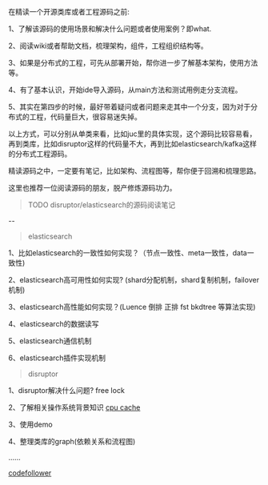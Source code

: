 在精读一个开源类库或者工程源码之前:

1、了解该源码的使用场景和解决什么问题或者使用案例？即what.

2、阅读wiki或者帮助文档，梳理架构，组件，工程组织结构等。

3、如果是分布式的工程，可先从部署开始，帮你进一步了解基本架构，使用方法等。

4、有了基本认识，开始ide导入源码，从main方法和测试用例走分支流程。

5、其实在第四步的时候，最好带着疑问或者问题来走其中一个分支，因为对于分布式的工程，代码量巨大，很容易迷失掉。

以上方式，可以分别从单类来看，比如juc里的具体实现，这个源码比较容易看，再到类库，比如disruptor这样的代码量不大，再到比如elasticsearch/kafka这样的分布式工程源码。

精读源码之中，一定要有笔记，比如架构、流程图等，帮你便于回溯和梳理思路。

这里也推荐一位阅读源码的朋友，脱产修炼源码功力。

> TODO disruptor/elasticsearch的源码阅读笔记

--

> elasticsearch 

1、比如elasticsearch的一致性如何实现？（节点一致性、meta一致性，data一致性)

2、elasticsearch高可用性如何实现? (shard分配机制，shard复制机制，failover机制)

3、elasticsearch高性能如何实现？(Luence 倒排 正排 fst bkdtree 等算法实现)

4、elasticsearch的数据读写

5、elasticsearch通信机制 

6、elasticsearch插件实现机制

> disruptor

1、disruptor解决什么问题? free lock

2、了解相关操作系统背景知识 [cpu cache](https://github.com/BigDataMatrix/thinkabout/blob/master/java%E4%B8%8E%E7%B3%BB%E7%BB%9F.md)

3、使用demo

4、整理类库的graph(依赖关系和流程图)

......

[codefollower](https://github.com/codefollower)